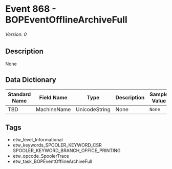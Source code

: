 # Event 868 - BOPEventOfflineArchiveFull
###### Version: 0

## Description
None

## Data Dictionary
|Standard Name|Field Name|Type|Description|Sample Value|
|---|---|---|---|---|
|TBD|MachineName|UnicodeString|None|`None`|

## Tags
* etw_level_Informational
* etw_keywords_SPOOLER_KEYWORD_CSR SPOOLER_KEYWORD_BRANCH_OFFICE_PRINTING
* etw_opcode_SpoolerTrace
* etw_task_BOPEventOfflineArchiveFull